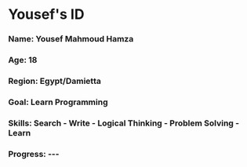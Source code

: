 <div>
  <h1>Yousef's ID </h1>
  <h3>Name: Yousef Mahmoud Hamza</h3>
  <h3>Age: 18</h3>
  <h3>Region: Egypt/Damietta</h3>
  <h3>Goal: Learn Programming</h3>
  <h3>Skills: Search - Write - Logical Thinking - Problem Solving - Learn </h3>
  <h3>Progress: ---</h3>
</div>
